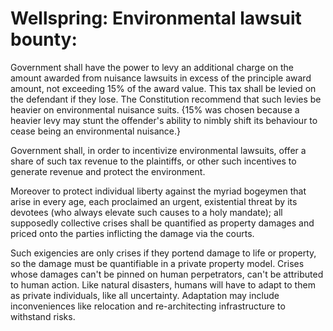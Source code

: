 # Wellspring: Environmental lawsuit bounty:

Government shall have the power to levy an additional charge on the amount awarded from nuisance lawsuits in excess of the principle award amount, not exceeding 15% of the award value. This tax shall be levied on the defendant if they lose. The Constitution recommend that such levies be heavier on environmental nuisance suits. {15% was chosen because a heavier levy may stunt the offender's ability to nimbly shift its behaviour to cease being an environmental nuisance.}

Government shall, in order to incentivize environmental lawsuits, offer a share of such tax revenue to the plaintiffs, or other such incentives to generate revenue and protect the environment.

Moreover to protect individual liberty against the myriad bogeymen that arise in every age, each proclaimed an urgent, existential threat by its devotees (who always elevate such causes to a holy mandate); all supposedly collective crises shall be quantified as property damages and priced onto the parties inflicting the damage via the courts.

Such exigencies are only crises if they portend damage to life or property, so the damage must be quantifiable in a private property model. Crises whose damages can't be pinned on human perpetrators, can't be attributed to human action. Like natural disasters, humans will have to adapt to them as private individuals, like all uncertainty. Adaptation may include inconveniences like relocation and re-architecting infrastructure to withstand risks.
